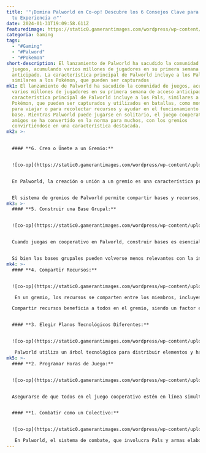 ```yaml
---
title: '"¡Domina Palworld en Co-op! Descubre los 6 Consejos Clave para Maximizar
  tu Experiencia 🔥"'
date: 2024-01-31T19:09:58.611Z
featuredimage: https://static0.gamerantimages.com/wordpress/wp-content/uploads/2024/01/having-a-base-and-shooting-pals-in-palworld-1.jpg?q=50&fit=contain&w=1140&h=&dpr=1.5
categoria: Gaming
tags:
  - "#Gaming"
  - "#Palword"
  - "#Pokemon"
short-description: El lanzamiento de Palworld ha sacudido la comunidad de
  juegos, acumulando varios millones de jugadores en su primera semana de acceso
  anticipado. La característica principal de Palworld incluye a los Pals,
  similares a los Pokémon, que pueden ser capturados
mk1: El lanzamiento de Palworld ha sacudido la comunidad de juegos, acumulando
  varios millones de jugadores en su primera semana de acceso anticipado. La
  característica principal de Palworld incluye a los Pals, similares a los
  Pokémon, que pueden ser capturados y utilizados en batallas, como monturas
  para viajar o para recolectar recursos y ayudar en el funcionamiento de una
  base. Mientras Palworld puede jugarse en solitario, el juego cooperativo con
  amigos se ha convertido en la norma para muchos, con los gremios
  convirtiéndose en una característica destacada.
mk2: >-
  

  #### **6. Crea o Únete a un Gremio:** 


  ![co-op](https://static0.gamerantimages.com/wordpress/wp-content/uploads/2024/01/base-level-in-palworld.jpg?q=50&fit=crop&w=1500&dpr=1.5 "co-op")


  En Palworld, la creación o unión a un gremio es una característica prominente. Los gremios implican que los jugadores se unan para formar un equipo que comparte recursos. La coordinación y la estrategia son clave en un gremio para aprovechar al máximo las habilidades de cada miembro. Estar en un gremio permite ver a los miembros en el mapa, facilitando el seguimiento de jugadores, Pals o jefes difíciles de encontrar.


  El sistema de gremios de Palworld permite compartir bases y recursos, haciendo que la carga de trabajo sea más ligera y la recolección de recursos menos exigente. Unirse a un gremio facilita la progresión al trabajar colectivamente.
mk3: >-
  #### **5. Construir una Base Grupal:** 


  ![co-op](https://static0.gamerantimages.com/wordpress/wp-content/uploads/2024/01/having-a-base-in-palworld.jpg?q=50&fit=crop&w=1500&dpr=1.5 "co-op")


  Cuando juegas en cooperativo en Palworld, construir bases es esencial. Tener una única base es crucial para la eficiencia total en recursos y Pals. Una sola base permite que todos los recursos y Pals estén disponibles en un solo lugar, optimizando su utilización. Esto conduce a una mayor eficiencia en la recolección y elaboración de recursos.


  Si bien las bases grupales pueden volverse menos relevantes con la introducción de características como PvP, por ahora, trabajar juntos en la misma base acelera la progresión.
mk4: >-
  #### **4. Compartir Recursos:**


  ![co-op](https://static0.gamerantimages.com/wordpress/wp-content/uploads/2024/01/items-in-chest-in-palworld.jpg?q=50&fit=crop&w=1500&dpr=1.5 "co-op")

   En un gremio, los recursos se comparten entre los miembros, incluyendo materiales como madera, piedra y herramientas. Compartir recursos colectivamente acelera la progresión y permite una fabricación constante. Los jugadores comparten experiencia al enfrentarse a Pals, en mazmorras, en la naturaleza o incluso a través de la elaboración.

  Compartir recursos beneficia a todos en el gremio, siendo un factor esencial para progresar rápidamente en el juego.


  #### **3. Elegir Planos Tecnológicos Diferentes:**


  ![co-op](https://static0.gamerantimages.com/wordpress/wp-content/uploads/2024/01/technology-points-in-palworld.jpg?q=50&fit=crop&w=1500&dpr=1.5 "co-op")

   Palworld utiliza un árbol tecnológico para distribuir elementos y habilidades que los jugadores pueden acceder. Adquirir planos tecnológicos diferentes maximiza el acceso a objetos para el grupo. Al enfocarse en distintas ramas del árbol tecnológico, el grupo puede obtener más habilidades y objetos.
mk5: >-
  #### **2. Programar Horas de Juego:** 


  ![co-op](https://static0.gamerantimages.com/wordpress/wp-content/uploads/2024/01/sleeping-in-bed-in-palworld.jpg?q=50&fit=crop&w=1500&dpr=1.5 "co-op")


  Asegurarse de que todos en el juego cooperativo estén en línea simultáneamente es esencial para progresar al mismo nivel. Organizar horarios específicos para jugar y progresar garantiza que todos estén involucrados en la progresión del grupo.


  #### **1. Combatir como un Colectivo:**


  ![co-op](https://static0.gamerantimages.com/wordpress/wp-content/uploads/2024/01/fighting-a-boss-in-palworld.jpg?q=50&fit=crop&w=1500&dpr=1.5 "co-op")

   En Palworld, el sistema de combate, que involucra Pals y armas elaboradas, es crucial. Luchar como un grupo facilita enfrentarse a jefes y mazmorras, distribuyendo la carga de trabajo. La cooperación en combates de jefes implica a más Pals, aumentando el daño y acelerando la progresión para todos los involucrados.
---
```

